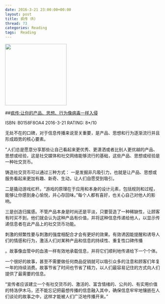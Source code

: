 ```yaml
---
date: 2016-3-21 23:00:00+00:00
layout: post
title: 疯传（R)
thread: 73
categories: Reading
tags:  Reading
---
```


<img src="http://ec4.images-amazon.com/images/I/51DMpXV4suL.jpg" width="200" />

##[疯传:让你的产品、思想、行为像病毒一样入侵](http://amzn.to/1QMJejh)

ISBN: B0158F8OA4  2016-3-21 RATING: 8*/10

无处不在的口碑，对于信息传播来说至关重要，是产品、思想和行为逐渐流行并且形成趋势的核心要素。

”人们总是愿意分享那些让自己看起来更优秀、更潇洒或者比别人更优越的产品、思想或经验，这是社交媒体和社交网络能够流行的基础，这些产品、思想或经验是一种社交货币。

铸造社交货币可以通过三种方式：
一是发掘非凡吸引力，也就是让产品、思想或服务看起来更加有趣、新奇、生动，让人们自愿受到吸引。

二是撬动游戏杠杆。“游戏的原理在于应用和本身的设计元素，包括规则和过程，能够让你感到身心愉悦，并心存回味。”每个人都有喜好，也关心自己对他人的影响。

三是创造归属感。不管产品本身是时尚还是平淡，只要营造了一种稀缺性，让顾客有时买不到，他们就会认为这种产品有价值，并将这种信息传递给他人，以显示传递信息者在此产品上的社交货币功能。

刺激的频繁性要与刺激的强度相配合才会有更好的效果。有效诱因能提醒和诱导人们的情感和行为，激活人们对某种产品和信息的持续性、重复性口碑传播

。故事像血管中的血液一样有效地承载信息，并将它们顺利地传递给下一个个体。

一个很好的故事，甚至不需要做任何商品促销就可以吸引众多的注意和顾客们年复一年的持续消费。故事节省了时间也节省了精力，以人们最容易记住的方式向人们提供了最需要的信息。

“宣传者应该建立一个有社交货币的、激活的、富含情绪的、公共的、有实用价值的特洛伊木马，还不能忘记把最想传播的信息融入其中，确保信息牢牢地镶嵌在人们谈论的故事之中，这样才能被人们广泛地传播开来。”
